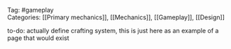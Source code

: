 Tag: #gameplay  
Categories: [[Primary mechanics]], [[Mechanics]], [[Gameplay]], [[Design]]

to-do: actually define crafting system, this is just here as an example of a page that would exist